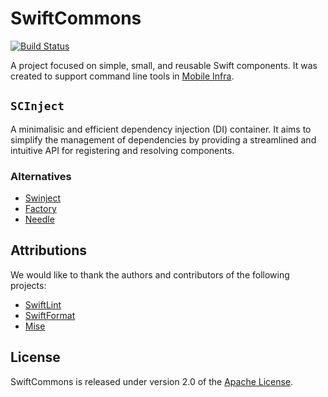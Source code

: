 # SwiftCommons

[![Build Status](https://github.com/mobileinf/SwiftCommons/actions/workflows/main.yml/badge.svg)](https://github.com/mobileinf/SwiftCommons/actions/workflows/main.yml)

A project focused on simple, small, and reusable Swift components. It was created to support command line tools in [Mobile Infra](https://github.com/mobileinf).

## `SCInject`

A minimalisic and efficient dependency injection (DI) container. It aims to simplify the management of dependencies by providing a streamlined and intuitive API for registering and resolving components.

### Alternatives

- [Swinject](https://github.com/Swinject/Swinject)
- [Factory](https://github.com/hmlongco/Factory)
- [Needle](https://github.com/uber/needle)

## Attributions

We would like to thank the authors and contributors of the following projects:

- [SwiftLint](https://github.com/realm/SwiftLint)
- [SwiftFormat](https://github.com/nicklockwood/SwiftFormat)
- [Mise](https://github.com/jdx/mise)

## License

SwiftCommons is released under version 2.0 of the [Apache License](LICENSE).
